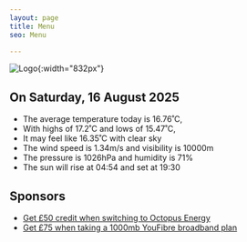```yaml
---
layout: page
title: Menu
seo: Menu

---
```


![Logo](/images/logo.jpg){:width="832px"}

<!-- weather_marker starts -->
## On Saturday, 16 August 2025

- The average temperature today is 16.76˚C,
- With highs of 17.2˚C and lows of 15.47˚C,
- It may feel like 16.35˚C with clear sky
- The wind speed is 1.34m/s and visibility is 10000m
- The pressure is 1026hPa and humidity is 71%
- The sun will rise at 04:54 and set at 19:30

<!-- weather_marker ends -->

## Sponsors

- [Get £50 credit when switching to Octopus Energy](https://bit.ly/3oD1nnS)
- [Get £75 when taking a 1000mb YouFibre broadband plan](https://aklam.io/91zWhU?)
